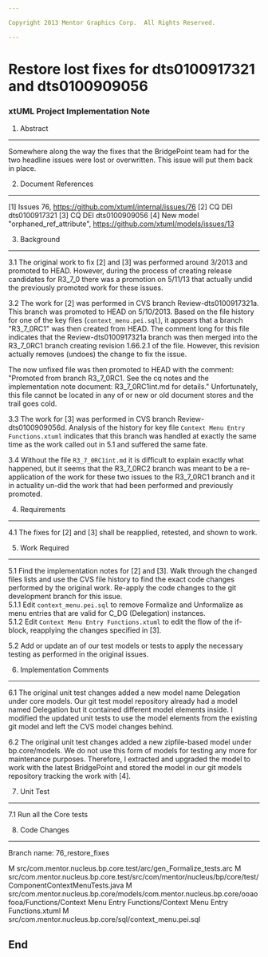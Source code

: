 ```yaml
---

Copyright 2013 Mentor Graphics Corp.  All Rights Reserved.

---
```


# Restore lost fixes for dts0100917321 and dts0100909056
### xtUML Project Implementation Note


1. Abstract
-----------
Somewhere along the way the fixes that the BridgePoint team had for the two
headline issues were lost or overwritten.  This issue will put them back in 
place.

2. Document References
----------------------
[1] Issues 76, https://github.com/xtuml/internal/issues/76 
[2] CQ DEI dts0100917321
[3] CQ DEI dts0100909056
[4] New model "orphaned_ref_attribute", https://github.com/xtuml/models/issues/13

3. Background
-------------
3.1 The original work to fix [2] and [3] was performed around 3/2013 and promoted 
  to HEAD.  However, during the process of creating release candidates for R3_7_0
  there was a promotion on 5/11/13 that actually undid the previously promoted
  work for these issues.  

3.2  The work for [2] was performed in CVS branch Review-dts0100917321a.  This 
  branch was promoted to HEAD on 5/10/2013.  Based on the file history for one
  of the key files (```context_menu.pei.sql```), it appears that a branch "R3_7_0RC1"
  was then created from HEAD.  The comment long for this file indicates that the
  Review-dts0100917321a branch was then merged into the R3_7_0RC1 branch creating
  revision 1.66.2.1 of the file.  However, this revision actually removes (undoes)
  the change to fix the issue.  
  
  The now unfixed file was then promoted to HEAD with the comment: "Promoted from 
  branch R3_7_0RC1.  See the cq notes and the implementation note document: 
  R3_7_0RC1int.md for details."  Unfortunately, this file cannot be located 
  in any of or new or old document stores and the trail goes cold.    
  
3.3  The work for [3] was performed in CVS branch Review-dts0100909056d.  Analysis
  of the history for key file ```Context Menu Entry Functions.xtuml``` indicates
  that this branch was handled at exactly the same time as the work called out
  in 5.1 and suffered the same fate.    
  
3.4  Without the file ```R3_7_0RC1int.md``` it is difficult to explain exactly
  what happened, but it seems that the R3_7_0RC2 branch was meant to be
  a re-application of the work for these two issues to the R3_7_0RC1 branch and
  it in actuality un-did the work that had been performed and previously 
  promoted.  
  
4. Requirements
---------------
4.1  The fixes for [2] and [3] shall be reapplied, retested, and shown to work.  

5. Work Required
----------------
5.1  Find the implementation notes for [2] and [3].  Walk through the changed
  files lists and use the CVS file history to find the exact code changes 
  performed by the original work.  Re-apply the code changes to the git 
  development branch for this issue.  
5.1.1  Edit ```context_menu.pei.sql``` to remove Formalize and Unformalize as menu 
  entries that are valid for C_DG (Delegation) instances.  
5.1.2  Edit ```Context Menu Entry Functions.xtuml``` to edit the flow of the 
  if-block, reapplying the changes specified in [3].  

5.2  Add or update an of our test models or tests to apply the necessary testing
  as performed in the original issues.  
  
6. Implementation Comments
--------------------------
6.1  The original unit test changes added a new model name Delegation under
  core models.  Our git test model repository already had a model named 
  Delegation but it contained different model elements inside.  I modified the
  updated unit tests to use the model elements from the existing git model and 
  left the CVS model changes behind.  
 
6.2  The original unit test changes added a new zipfile-based model under 
  bp.core/models.  We do not use this form of models for testing any more for
  maintenance purposes.  Therefore, I extracted and upgraded the model to work
  with the latest BridgePoint and stored the model in our git models repository
  tracking the work with [4].
  
7. Unit Test
------------
7.1  Run all the Core tests

8. Code Changes
---------------
Branch name: 76_restore_fixes

M       src/com.mentor.nucleus.bp.core.test/arc/gen_Formalize_tests.arc
M       src/com.mentor.nucleus.bp.core.test/src/com/mentor/nucleus/bp/core/test/ComponentContextMenuTests.java
M       src/com.mentor.nucleus.bp.core/models/com.mentor.nucleus.bp.core/ooaofooa/Functions/Context Menu Entry Functions/Context Menu Entry Functions.xtuml
M       src/com.mentor.nucleus.bp.core/sql/context_menu.pei.sql

End
---

